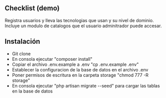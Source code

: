 ## Checklist (demo)

Registra usuarios y lleva las tecnologias que usan y su nivel de dominio. Incluye un modulo de catalogos que el usuario adminitrador puede accesar.

## Instalación

- Git clone
- En consola ejecutar "composer install"
- Copiar el archivo .env.example a .env "cp .env.example .env"
- Establecer la configuracion de la base de datos en el archivo .env
- Poner permisos de escritura en la carpeta storage "chmod 777 -R storage"
- En consola ejecutar "php artisan migrate --seed" para cargar las tablas en la base de datos